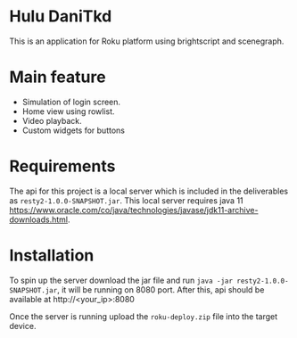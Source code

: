 # Hulu DaniTkd
This is an application for Roku platform using brightscript and scenegraph. 

# Main feature
+ Simulation of login screen.
+ Home view using rowlist.
+ Video playback.
+ Custom widgets for buttons 

# Requirements
The api for this project is a local server which is included in the deliverables as `resty2-1.0.0-SNAPSHOT.jar`. 
This local server requires java 11 https://www.oracle.com/co/java/technologies/javase/jdk11-archive-downloads.html.

# Installation
To spin up the server download the jar file and run `java -jar resty2-1.0.0-SNAPSHOT.jar`, it will be running on 8080 port.
After this, api should be available at http://<your_ip>:8080

Once the server is running upload the `roku-deploy.zip` file into the target device.


